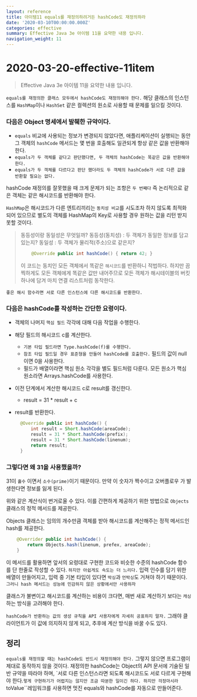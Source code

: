 ```yaml
---
layout: reference
title: 아이템11 equals를 재정의하려거든 hashCode도 재정의하라
date: '2020-03-10T00:00:00.000Z'
categories: effective
summary: Effective Java 3e 아이템 11을 요약한 내용 입니다.
navigation_weight: 11
---
```


# 2020-03-20-effective-11item

> Effective Java 3e 아이템 11을 요약한 내용 입니다.

`equals를 재정의한 클래스 모두에서 hashCode도 재정의해야 한다.` 해당 클래스의 인스턴스를 `HashMap`이나 `HashSet` 같은 컬렉션의 원소로 사용할 때 문제를 일으킬 것이다.

### 다음은 Object 명세에서 발췌한 규약이다.

* `equals` 비교에 사용되는 정보가 변경되지 않았다면, 애플리케이션이 실행되는 동안 그 객체의 `hashCode` 메서드는 몇 번을 호출해도 일관되게 항상 같은 값을 반환해야 한다.
* `equals가 두 객체를 같다고 판단했다면, 두 객체의 hashCode는 똑같은 값을 반환해야 한다.`
* `equals가 두 객체를 다르다고 판단 했더라도 두 객체의 hashCode가 서로 다른 값을 반환할 필요는 없다.`

hashCode 재정의를 잘못했을 때 크게 문제가 되는 조항은 `두 번째다` 즉 논리적으로 같은 객체는 같은 해시코드를 반환해야 한다.

`HashMap`은 해시코드가 다른 엔트리끼리는 `동치성 비교`를 시도조차 하지 않도록 최적화되어 있으므로 별도의 객체를 HashMap의 Key로 사용할 경우 원하는 값을 리턴 받지 못할 것이다.

> 동등성이랑 동일성은 무엇일까? 동등성\(동치성\) : 두 객체가 동일한 정보를 담고 있는지? 동일성 : 두 객체가 물리적\(주소\)으로 같은지?
>
> ```java
>     @Override public int hashCode() { return 42; }
> ```
>
> 이 코드는 동치인 모든 객체에서 똑같은 `해시코드`를 반환하니 적법하다. 하지만 끔찍하게도 모든 객체에게 똑같은 값만 내어주므로 모든 객체가 해시테이블의 버킷 하나에 담겨 마치 연결 리스트처럼 동작한다.

`좋은 해시 함수라면 서로 다른 인스턴스에 다른 해시코드를 반환한다.`

### 다음은 hashCode를 작성하는 간단한 요령이다.

* 객체의 나머지 `핵심 필드` 각각에 대해 다음 작업을 수행한다.
* 해당 필드의 해시코드 c를 계산한다.
  * `기본 타입 필드라면 Type.hashCode(f)를 수행한다.`
  * `참조 타입 필드일 경우 표준형을 만들어 hashCode를 호출한다.` 필드의 값이 null이면 0을 사용한다.
  * 필드가 배열이라면 핵심 원소 각각을 별도 필드처럼 다룬다. 모든 원소가 핵심 원소라면 Arrays.hashCode를 사용한다.
* 이전 단계에서 계산한 해시코드 c로 result를 갱신한다.
  * result = 31 \* result + c
* result를 반환한다.

  ```java
    @Override public int hashCode() {
        int result = Short.hashCode(areaCode);
        result = 31 * Short.hashCode(prefix);
        result = 31 * Short.hashCode(linenum);
        return result;
    }
  ```

### 그렇다면 왜 31을 사용했을까?

31이 `홀수` 이면서 `소수(prime)`이기 때문이다. 만약 이 숫자가 짝수이고 오버플로우 가 발생한다면 정보를 잃게 된다.

위와 같은 계산식이 번거로울 수 있다. 이를 간편하게 제공하기 위한 방법으로 `Objects` 클래스의 정적 메서드를 제공한다.

Objects 클래스는 임의의 개수만큼 객체를 받아 해시코드를 계산해주는 정적 메서드인 hash를 제공한다.

```java
    @Overrider public int hashCode() {
        return Objects.hash(linenum, prefex, areaCode);
    }
```

이 메서드를 활용하면 앞서의 요령대로 구현한 코드와 비슷한 수준의 hashCode 함수를 단 한줄로 작성할 수 있다. `하지만 아쉽게도 속도는 더 느리다.` 입력 인수를 담기 위한 배열이 만들어지고, 입력 중 기본 타입이 있다면 `박싱`과 `언박싱`도 거쳐야 하기 때문이다. `그러니 hash 메서드는 성능에 민감하지 않은 상황에서만 사용하자`

클래스가 불변이고 해시코드를 계산하는 비용이 크다면, 매번 새로 계산하기 보다는 `캐싱`하는 방식을 고려해야 한다.

`hashCode가 반환하는 값의 생성 규칙을 API 사용자에게 자세히 공표하지 말자.` 그래야 클라이언트가 이 값에 의지하지 않게 되고, 추후에 계산 방식을 바꿀 수도 있다.

## 정리

`equals를 재정의할 때는 hashCode도 반드시 재정의해야 한다.` 그렇지 않으면 프로그램이 제대로 동작하지 않을 것이다. 재정의한 hashCode는 Object의 API 문서에 기술된 일반 규약을 따라야 하며, \`서로 다른 인스턴스라면 되도록 해시코드도 서로 다르게 구현해야 한다.`렇게 구현하기가 어렵지는 않지만 조금 따분한 일이긴 하다. 하지만 걱정마시라`toValue\`\`레임워크를 사용하면 멋진 equals와 hashCode를 자동으로 만들어준다.

